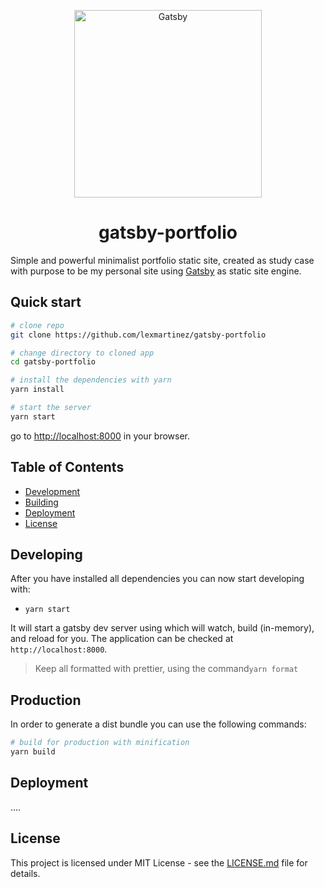 <p align="center">
  <img alt="Gatsby" src="https://lexmartinez.com/old-computer.svg" width="300" />
</p>
<h1 align="center">gatsby-portfolio</h1>

Simple and powerful minimalist portfolio static site, created as study case with purpose to be my personal site using [Gatsby](https://www.gatsbyjs.org) as static site engine.

## Quick start

```bash
# clone repo
git clone https://github.com/lexmartinez/gatsby-portfolio

# change directory to cloned app
cd gatsby-portfolio

# install the dependencies with yarn
yarn install

# start the server
yarn start
```

go to [http://localhost:8000](http://localhost:8000) in your browser.

## Table of Contents

- [Development](#development)
- [Building](#building)
- [Deployment](#deployment)
- [License](#license)

## Developing

After you have installed all dependencies you can now start developing with:

- `yarn start`

It will start a gatsby dev server using which will watch, build (in-memory), and reload for you. The application can be checked at `http://localhost:8000`.

> Keep all formatted with prettier, using the command`yarn format`

## Production

In order to generate a dist bundle you can use the following commands:

```bash
# build for production with minification
yarn build
```

## Deployment

....

## License

This project is licensed under MIT License - see the [LICENSE.md](https://github.com/lexmartinez/gatsby-portfolio/blob/master/LICENSE.md) file for details.
